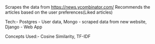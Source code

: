 Scrapes the data from https://news.ycombinator.com/
Recommends the articles based on the user preferences(Liked articles)

Tech:-
Postgres - User data,
Mongo - scraped data from new website,
Django - Web App


Concepts Used:- Cosine Similarity, TF-IDF
